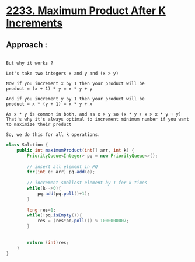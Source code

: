 # [**2233. Maximum Product After K Increments**](https://leetcode.com/problems/maximum-product-after-k-increments/)

## Approach : 
```We can increment minimum number in all k operations and take their product in end.

But why it works ?

Let's take two integers x and y and (x > y)

Now if you increment x by 1 then your product will be
product = (x + 1) * y = x * y + y

And if you increment y by 1 then your product will be
product = x * (y + 1) = x * y + x

As x * y is common in both, and as x > y so (x * y + x > x * y + y)
That's why it's always optimal to increment minimum number if you want to maximize their product

So, we do this for all k operations.
```

```java
class Solution {
    public int maximumProduct(int[] arr, int k) {
        PriorityQueue<Integer> pq = new PriorityQueue<>();
        
        // insert all element in PQ
        for(int e: arr) pq.add(e);
        
        // increment smallest element by 1 for k times
        while(k-->0){
            pq.add(pq.poll()+1);
        }
        
        long res=1;
        while(!pq.isEmpty()){
            res = (res*pq.poll()) % 1000000007;
        }
        
        
        return (int)res;
    }
}
```